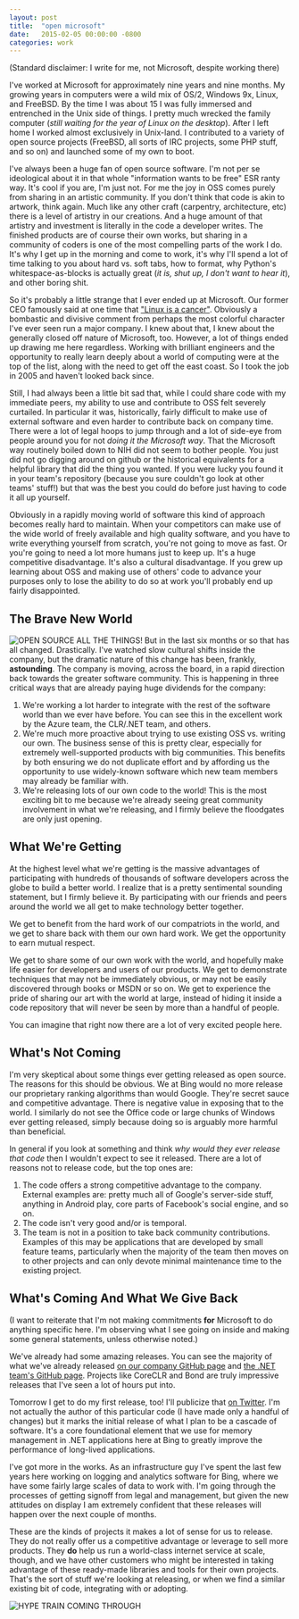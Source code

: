 ```yaml
---
layout: post
title:  "open microsoft"
date:   2015-02-05 00:00:00 -0800
categories: work
---
```


(Standard disclaimer: I write for me, not Microsoft, despite working there)

I've worked at Microsoft for approximately nine years and nine months. My growing years in computers were a wild mix of OS/2, Windows 9x, Linux, and FreeBSD. By the time I was about 15 I was fully immersed and entrenched in the Unix side of things. I pretty much wrecked the family computer (*still waiting for the year of Linux on the desktop*). After I left home I worked almost exclusively in Unix-land. I contributed to a variety of open source projects (FreeBSD, all sorts of IRC projects, some PHP stuff, and so on) and launched some of my own to boot.

I've always been a huge fan of open source software. I'm not per se ideological about it in that whole "information wants to be free" ESR ranty way. It's cool if you are, I'm just not. For me the joy in OSS comes purely from sharing in an artistic community. If you don't think that code is akin to artwork, think again. Much like any other craft (carpentry, architecture, etc) there is a level of artistry in our creations. And a huge amount of that artistry and investment is literally in the code a developer writes. The finished products are of course their own works, but sharing in a community of coders is one of the most compelling parts of the work I do. It's why I get up in the morning and come to work, it's why I'll spend a lot of time talking to you about hard vs. soft tabs, how to format, why Python's whitespace-as-blocks is actually great (*it is, shut up, I don't want to hear it*), and other boring shit.

So it's probably a little strange that I ever ended up at Microsoft. Our former CEO famously said at one time that ["Linux is a cancer"](http://www.theregister.co.uk/2001/06/02/ballmer_linux_is_a_cancer/). Obviously a bombastic and divisive comment from perhaps the most colorful character I've ever seen run a major company. I knew about that, I knew about the generally closed off nature of Microsoft, too. However, a lot of things ended up drawing me here regardless. Working with brilliant engineers and the opportunity to really learn deeply about a world of computing were at the top of the list, along with the need to get off the east coast. So I took the job in 2005 and haven't looked back since.

Still, I had always been a little bit sad that, while I could share code with my immediate peers, my ability to use and contribute to OSS felt severely curtailed. In particular it was, historically, fairly difficult to make use of external software and even harder to contribute back on company time. There were a lot of legal hoops to jump through and a lot of side-eye from people around you for not *doing it the Microsoft way*. That the Microsoft way routinely boiled down to NIH did not seem to bother people. You just did not go digging around on github or the historical equivalents for a helpful library that did the thing you wanted. If you were lucky you found it in your team's repository (because you sure couldn't go look at other teams' stuff!) but that was the best you could do before just having to code it all up yourself.

Obviously in a rapidly moving world of software this kind of approach becomes really hard to maintain. When your competitors can make use of the wide world of freely available and high quality software, and you have to write everything yourself from scratch, you're not going to move as fast. Or you're going to need a lot more humans just to keep up. It's a huge competitive disadvantage. It's also a cultural disadvantage. If you grew up learning about OSS and making use of others' code to advance your purposes only to lose the ability to do so at work you'll probably end up fairly disappointed.

## The Brave New World

![OPEN SOURCE ALL THE THINGS!](http://cdn.meme.am/instances/500x/58465614.jpg)
But in the last six months or so that has all changed. Drastically. I've watched slow cultural shifts inside the company, but the dramatic nature of this change has been, frankly, **astounding**. The company is moving, across the board, in a rapid direction back towards the greater software community. This is happening in three critical ways that are already paying huge dividends for the company:
1. We're working a lot harder to integrate with the rest of the software world than we ever have before. You can see this in the excellent work by the Azure team, the CLR/.NET team, and others.
2. We're much more proactive about trying to use existing OSS vs. writing our own. The business sense of this is pretty clear, especially for extremely well-supported products with big communities. This benefits by both ensuring we do not duplicate effort and by affording us the opportunity to use widely-known software which new team members may already be familiar with.
3. We're releasing lots of our own code to the world! This is the most exciting bit to me because we're already seeing great community involvement in what we're releasing, and I firmly believe the floodgates are only just opening.

## What We're Getting

At the highest level what we're getting is the massive advantages of participating with hundreds of thousands of software developers across the globe to build a better world. I realize that is a pretty sentimental sounding statement, but I firmly believe it. By participating with our friends and peers around the world we all get to make technology better together.

We get to benefit from the hard work of our compatriots in the world, and we get to share back with them our own hard work. We get the opportunity to earn mutual respect.

We get to share some of our own work with the world, and hopefully make life easier for developers and users of our products. We get to demonstrate techniques that may not be immediately obvious, or may not be easily discovered through books or MSDN or so on. We get to experience the pride of sharing our art with the world at large, instead of hiding it inside a code repository that will never be seen by more than a handful of people.

You can imagine that right now there are a lot of very excited people here.

## What's Not Coming

I'm very skeptical about some things ever getting released as open source. The reasons for this should be obvious. We at Bing would no more release our proprietary ranking algorithms than would Google. They're secret sauce and competitive advantage. There is negative value in exposing that to the world. I similarly do not see the Office code or large chunks of Windows ever getting released, simply because doing so is arguably more harmful than beneficial.

In general if you look at something and think *why would they ever release that code* then I wouldn't expect to see it released. There are a lot of reasons not to release code, but the top ones are:
1. The code offers a strong competitive advantage to the company. External examples are: pretty much all of Google's server-side stuff, anything in Android play, core parts of Facebook's social engine, and so on.
2. The code isn't very good and/or is temporal.
3. The team is not in a position to take back community contributions. Examples of this may be applications that are developed by small feature teams, particularly when the majority of the team then moves on to other projects and can only devote minimal maintenance time to the existing project.

## What's Coming And What We Give Back

(I want to reiterate that I'm not making commitments **for** Microsoft to do anything specific here. I'm observing what I see going on inside and making some general statements, unless otherwise noted.)

We've already had some amazing releases. You can see the majority of what we've already released [on our company GitHub page](https://github.com/microsoft/) and [the .NET team's GitHub page](https://github.com/dotnet). Projects like CoreCLR and Bond are truly impressive releases that I've seen a lot of hours put into.

Tomorrow I get to do my first release, too! I'll publicize that [on Twitter](https://twitter.com/doubleyewdee). I'm not actually the author of this particular code (I have made only a handful of changes) but it marks the initial release of what I plan to be a cascade of software. It's a core foundational element that we use for memory management in .NET applications here at Bing to greatly improve the performance of long-lived applications.

I've got more in the works. As an infrastructure guy I've spent the last few years here working on logging and analytics software for Bing, where we have some fairly large scales of data to work with. I'm going through the processes of getting signoff from legal and management, but given the new attitudes on display I am extremely confident that these releases will happen over the next couple of months.

These are the kinds of projects it makes a lot of sense for us to release. They do not really offer us a competitive advantage or leverage to sell more products. They **do** help us run a world-class internet service at scale, though, and we have other customers who might be interested in taking advantage of these ready-made libraries and tools for their own projects. That's the sort of stuff we're looking at releasing, or when we find a similar existing bit of code, integrating with or adopting.

![HYPE TRAIN COMING THROUGH](http://cdn.head-fi.org/9/9e/9eeaf04f_HypeTrain.jpeg)

